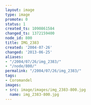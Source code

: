 ```yaml
---
layout: image
type: image
promote: 0
status: 1
created_ts: 1090861584
changed_ts: 1372159400
node_id: 800
title: IMG_2383
created: '2004-07-26'
changed: '2013-06-25'
aliases:
- "/2004/07/26/img_2383/"
- "/node/800/"
permalink: "/2004/07/26/img_2383/"
tags:
- Coromandel
images:
- src: image/images/img_2383-800.jpg
  name: img_2383-800.jpg
---
```


